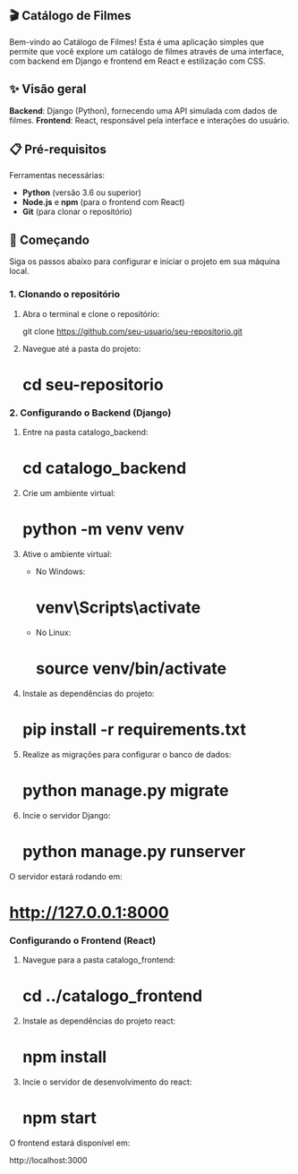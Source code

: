 ## 🎬 Catálogo de Filmes

Bem-vindo ao Catálogo de Filmes! Esta é uma aplicação simples que permite que você explore um catálogo de filmes através de uma interface, com backend em Django e frontend em React e estilização com CSS.

## ✨ Visão geral

**Backend**: Django (Python), fornecendo uma API simulada com dados de filmes.
**Frontend**: React, responsável pela interface e interações do usuário.


## 📋 Pré-requisitos

Ferramentas necessárias:

- **Python** (versão 3.6 ou superior)
- **Node.js** e **npm** (para o frontend com React)
- **Git** (para clonar o repositório)



## 🚀 Começando

Siga os passos abaixo para configurar e iniciar o projeto em sua máquina local.

### 1. Clonando o repositório

1. Abra o terminal e clone o repositório:

   git clone https://github.com/seu-usuario/seu-repositorio.git
   
2. Navegue até a pasta do projeto:

    # cd seu-repositorio

### 2. Configurando o Backend (Django)

1. Entre na pasta catalogo_backend:

    # cd catalogo_backend
   
2. Crie um ambiente virtual:

    # python -m venv venv
   
3. Ative o ambiente virtual:
   
   - No Windows: 

      # venv\Scripts\activate

   - No Linux: 

      # source venv/bin/activate
   
5. Instale as dependências do projeto:

    # pip install -r requirements.txt
   
6. Realize as migrações para configurar o banco de dados:

    # python manage.py migrate
   
7. Incie o servidor Django:

    # python manage.py runserver

O servidor estará rodando em:

   # http://127.0.0.1:8000

### Configurando o Frontend (React)

1. Navegue para a pasta catalogo_frontend:

    # cd ../catalogo_frontend

2. Instale as dependências do projeto react:

    # npm install

3. Incie o servidor de desenvolvimento do react:

    # npm start

O frontend estará disponível em:

  http://localhost:3000
